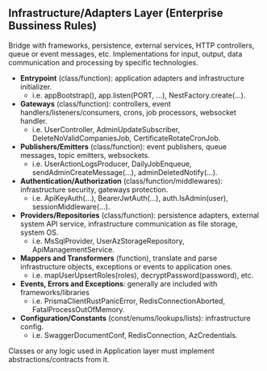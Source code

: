 ## Infrastructure/Adapters Layer (Enterprise Bussiness Rules)

Bridge with frameworks, persistence, external services,
HTTP controllers, queue or event messages, etc.
Implementations for input, output, data communication
and processing by specific technologies.

-   **Entrypoint** (class/function): application adapters and infrastructure initializer.
    -   i.e. appBootstrap(), app.listen(PORT, ...), NestFactory.create(...).
-   **Gateways** (class/function): controllers, event handlers/listeners/consumers, crons, job processors, websocket handler.
    -   i.e. UserController, AdminUpdateSubscriber, DeleteNoValidCompaniesJob, CertificateRotateCronJob.
-   **Publishers/Emitters** (class/function): event publishers, queue messages, topic emitters, websockets.
    -   i.e. UserActionLogsProducer, DailyJobEnqueue, sendAdminCreateMessage(...), adminDeletedNotify(...).
-   **Authentication/Authorization** (class/function/middlewares): infrastructure security, gateways protection.
    -   i.e. ApiKeyAuth(...), BearerJwtAuth(...), auth.IsAdmin(user), sessionMiddleware(...).
-   **Providers/Repositories** (class/function): persistence adapters, external system API service, infrastructure communication as file storage, system OS.
    -   i.e. MsSqlProvider, UserAzStorageRepository, ApiManagementService.
-   **Mappers and Transformers** (function), translate and parse infrastructure objects, exceptions or events to application ones.
    -   i.e. mapUserUpsertRoles(roles), decryptPassword(password), etc.
-   **Events, Errors and Exceptions**: generally are included with frameworks/libraries
    -   i.e. PrismaClientRustPanicError, RedisConnectionAborted, FatalProcessOutOfMemory.
-   **Configuration/Constants** (const/enums/lookups/lists): infrastructure config.
    -   i.e. SwaggerDocumentConf, RedisConnection, AzCredentials.

Classes or any logic used in Application layer must
implement abstractions/contracts from it.
